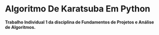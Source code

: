 # Algoritmo De Karatsuba Em Python

**Trabalho Individual 1 da disciplina de Fundamentos de Projetos e Análise de Algoritmos.**
